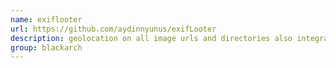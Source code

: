 ```yaml
---
name: exiflooter
url: https://github.com/aydinnyunus/exifLooter
description: geolocation on all image urls and directories also integrates with OpenStreetMap. URL : https://github.com/aydinnyunus/exifLooter Groups : blackarch blackarch-forensic
group: blackarch
---
```

